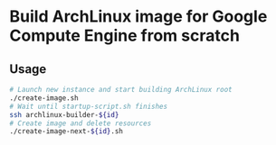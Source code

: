 # Build ArchLinux image for Google Compute Engine from scratch

## Usage

```sh
# Launch new instance and start building ArchLinux root
./create-image.sh
# Wait until startup-script.sh finishes
ssh archlinux-builder-${id}
# Create image and delete resources
./create-image-next-${id}.sh
```
